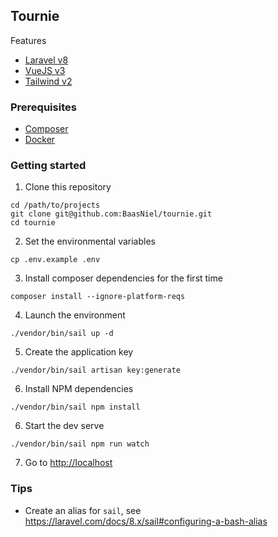 ## Tournie

Features

* [Laravel v8](https://laravel.com/docs/8.x)
* [VueJS v3](https://v3.vuejs.org)
* [Tailwind v2](https://tailwindcss.com)

### Prerequisites

* [Composer](https://getcomposer.org/)
* [Docker](https://www.docker.com/)

### Getting started

1. Clone this repository
```shell
cd /path/to/projects
git clone git@github.com:BaasNiel/tournie.git
cd tournie
```

2. Set the environmental variables
```shell
cp .env.example .env
```

3. Install composer dependencies for the first time
```shell
composer install --ignore-platform-reqs
```

4. Launch the environment
```shell
./vendor/bin/sail up -d
```

5. Create the application key
```shell
./vendor/bin/sail artisan key:generate
```

6. Install NPM dependencies
```shell
./vendor/bin/sail npm install
```

6. Start the dev serve
```shell
./vendor/bin/sail npm run watch
```

7. Go to [http://localhost](http://localhost)

### Tips

- Create an alias for `sail`, see https://laravel.com/docs/8.x/sail#configuring-a-bash-alias
